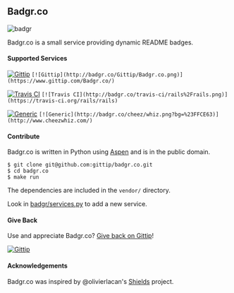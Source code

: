 ## Badgr.co

![badgr](https://f.cloud.github.com/assets/134455/626434/06b028fc-cfc0-11e2-9c21-b81d3f9cc128.jpg)


Badgr.co is a small service providing dynamic README badges.

#### Supported Services

[![Gittip](http://badgr.co/Gittip/Badgr.co.png)](https://www.gittip.com/Badgr.co/)
`[![Gittip](http://badgr.co/Gittip/Badgr.co.png)](https://www.gittip.com/Badgr.co/)`

[![Travis CI](http://badgr.co/travis-ci/rails%2Frails.png)](https://travis-ci.org/rails/rails)
`[![Travis CI](http://badgr.co/travis-ci/rails%2Frails.png)](https://travis-ci.org/rails/rails)`


[![Generic](http://badgr.co/cheez/whiz.png?bg=%23FFCE63)](http://www.cheezwhiz.com/)
`[![Generic](http://badgr.co/cheez/whiz.png?bg=%23FFCE63)](http://www.cheezwhiz.com/)`


#### Contribute

Badgr.co is written in Python using [Aspen](http://aspen.io/) and is in the
public domain.

```
$ git clone git@github.com:gittip/badgr.co.git
$ cd badgr.co
$ make run
```

The dependencies are included in the `vendor/` directory.

Look in
[badgr/services.py](https://github.com/gittip/badgr.co/blob/master/badgr/services.py)
to add a new service.


#### Give Back

Use and appreciate Badgr.co? [Give back on Gittip](https://www.gittip.com/Badgr.co/)!

[![Gittip](http://badgr.co/Gittip/Badgr.co.png)](https://www.gittip.com/Badgr.co/)


#### Acknowledgements

Badgr.co was inspired by @olivierlacan's [Shields](https://github.com/olivierlacan/shields) project.
